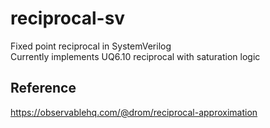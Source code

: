 # reciprocal-sv
Fixed point reciprocal in SystemVerilog  
Currently implements UQ6.10 reciprocal with saturation logic

## Reference
https://observablehq.com/@drom/reciprocal-approximation
